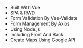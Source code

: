 <ul>
  <li>Built With Vue</li>
  <li>SPA & RWD</li>
  <li>Form Validation By Vee-Validate</li>
  <li>Form Management By Axios</li>
  <li>Using Node.js</li>
  <li>Including Front And Back</li>
  <li>Create Maps Using Google API</li>
</ul>
